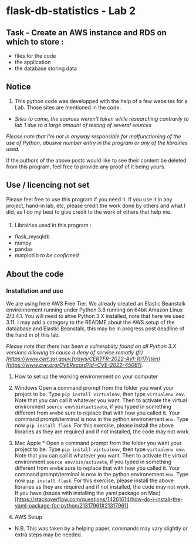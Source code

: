 # flask-db-statistics - Lab 2

## Task - Create an AWS instance and RDS on which to store :
 - files for the code
 - the application
 - the database storing data

## Notice

   1. This python code was developped with the help of a few websites for a Lab.
Those sites are mentioned in the code.
- _Sites to come, the sources weren't taken while researching contrarily to lab 1 due to a large amount of testing of several sources_

_Please note that I'm not in anyway responsible for malfunctioning of the use of Python, abusive number entry in the program or any of the librairies used._

If the authors of the above posts would like to see their content be deleted from this program, feel free to provide any proof of it being yours.

## Use / licencing not set

Please feel free to use this program if you need it.
If you use it in any project, hand-in lab, etc, please credit the work done by others and what I did, as I do my best to give credit to the work of others that help me.
####

1. Librairies used in this program :

- flask_mysqldb
- numpy
- pandas
- matplotlib *to be confirmed*

## About the code

### Installation and use

We are using here AWS Free Tier. We already created an Elastic Beanstalk environnement running under Python 3.8 running on 64bit Amazon Linux 2/3.4.1.
You will need to ahve Python 3.X installed, note that here we used 3.11.
I may add a category to the README about the AWS setup of the dataabase and Elastic Beanstalk, this may be in progress post deadline of the hand in of this lab.

_Please note that there has been a vulnerabilty found on all Python 3.X versions allowing to cause a deny of service remotly (fr)[https://www.cert.ssi.gouv.fr/avis/CERTFR-2022-AVI-1017/](en)[https://www.cve.org/CVERecord?id=CVE-2022-45061]._

1. How to set up the working environement on your computer
  1. Windows
  Open a command prompt from the folder you want your project to be. Type `pip install virtualenv`, then type `virtualenv env`. Note that you can call it whatever you want.
  Then to activate the virtual environment `source env\bin\activate`, if you typed in something different from `env`be sure to replace that with how you called it.
  Your command prompt/terminal is now in the python environement `env`. Type now `pip install flask`.
  For this exercise, please install the above libraries as they are required and if not installed, the code may not work.
  
  
  
  2. Mac Apple *
  Open a command prompt from the folder you want your project to be. Type `pip install virtualenv`, then type `virtualenv env`. Note that you can call it whatever you want.
  Then to activate the virtual environment `source env/bin/activate`, if you typed in something different from `env`be sure to replace that with how you called it.
  Your command prompt/terminal is now in the python environement `env`. Type now `pip install flask`.
  For this exercise, please install the above libraries as they are required and if not installed, the code may not work.
  If you have (issues with installing the yaml package on Mac)[https://stackoverflow.com/questions/14261614/how-do-i-install-the-yaml-package-for-python/21317961#21317961]
  
  
2. AWS Setup

  
  
* N.B. This was taken by a helping paper, commands may vary slightly or extra steps may be needed.
